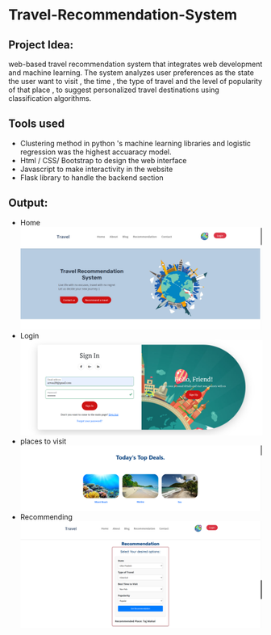 # Travel-Recommendation-System
 ## Project Idea:
 web-based travel recommendation system that integrates web development and machine learning. The system analyzes user preferences as the state the user want to visit , the time , the type of travel and the level of popularity of that place , to suggest personalized travel destinations using classification algorithms.
 ## Tools used
 - Clustering method in python 's machine learning libraries and logistic regression was the highest accuaracy model.
 - Html / CSS/ Bootstrap to design the web interface
 - Javascript to make interactivity in the website
 - Flask library to handle the backend section
## Output: 
- Home
![Alt text](https://github.com/Arwa988/Travel-Recommendation-System/blob/main/images/home.png)
- Login
![Alt text](https://github.com/Arwa988/Travel-Recommendation-System/blob/main/images/login.png)
- places to visit
![Alt text](https://github.com/Arwa988/Travel-Recommendation-System/blob/main/images/web.png)
- Recommending
![Alt text](https://github.com/Arwa988/Travel-Recommendation-System/blob/main/images/recommend.png)
